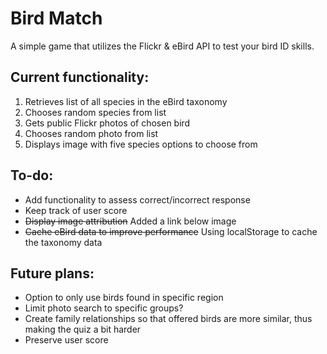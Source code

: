 Bird Match
==========

A simple game that utilizes the Flickr & eBird API to test your bird ID skills.

Current functionality:
----------------------

1. Retrieves list of all species in the eBird taxonomy
2. Chooses random species from list
3. Gets public Flickr photos of chosen bird
4. Chooses random photo from list
5. Displays image with five species options to choose from

To-do:
------

* Add functionality to assess correct/incorrect response
* Keep track of user score
* ~~Display image attribution~~ Added a link below image
* ~~Cache eBird data to improve performance~~ Using localStorage to cache the taxonomy data

Future plans:
-------------

* Option to only use birds found in specific region
* Limit photo search to specific groups?
* Create family relationships so that offered birds are more similar, thus making the quiz a bit harder
* Preserve user score